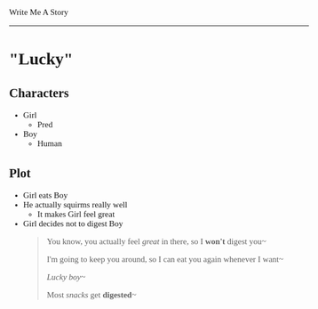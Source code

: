 <style>
body {
	font: 15px Verdana
};
</style>

Write Me A Story
****************
"Lucky"
=======

Characters
----------
- Girl
	- Pred
- Boy
	- Human

Plot
----
- Girl eats Boy
- He actually squirms really well
	- It makes Girl feel great
- Girl decides not to digest Boy
	> You know,
	you actually feel _great_ in there,
	so I __won't__ digest you~
	>
	> I'm going to keep you around,
	so I can eat you again whenever I want~
	>
	> _Lucky boy~_
	>
	> Most _snacks_ get __digested__~